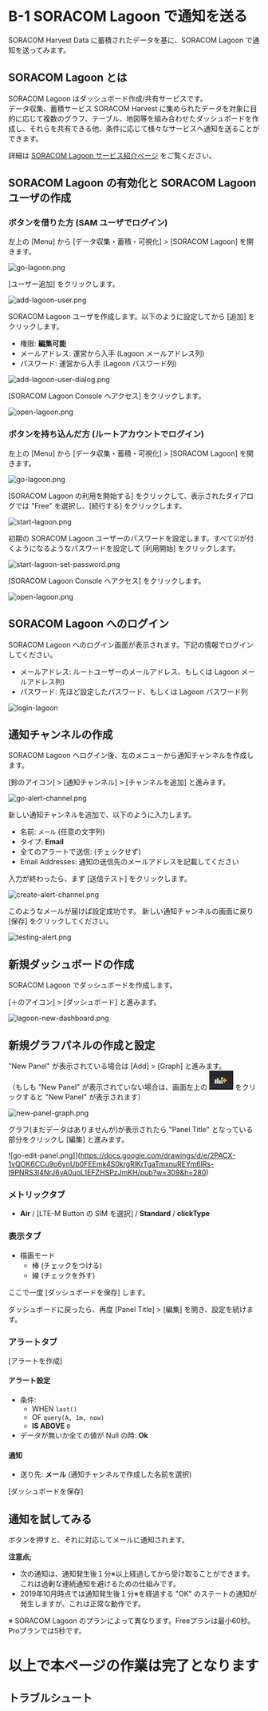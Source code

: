 # B-1 SORACOM Lagoon で通知を送る

SORACOM Harvest Data に蓄積されたデータを基に、SORACOM Lagoon で通知を送ってみます。

## SORACOM Lagoon とは

SORACOM Lagoon はダッシュボード作成/共有サービスです。  
データ収集、蓄積サービス SORACOM Harvest に集められたデータを対象に目的に応じて複数のグラフ、テーブル、地図等を組み合わせたダッシュボードを作成し、それらを共有できる他、条件に応じて様々なサービスへ通知を送ることができます。

詳細は [SORACOM Lagoon サービス紹介ページ](https://soracom.jp/services/lagoon/) をご覧ください。

## SORACOM Lagoon の有効化と SORACOM Lagoon ユーザの作成

### ボタンを借りた方 (SAM ユーザでログイン)

左上の [Menu] から [データ収集・蓄積・可視化] > [SORACOM Lagoon] を開きます。

![go-lagoon.png](https://docs.google.com/drawings/d/e/2PACX-1vRcLctepbC1RZLYJOXThPrqh_ViEclBUfCwWpfrcPq7umjHxdpIdI7uquKBiu9q0JiWiGqdj1jXTJwH/pub?w=290&h=395)

[ユーザー追加] をクリックします。

![add-lagoon-user.png](https://docs.google.com/drawings/d/e/2PACX-1vSnhhU3G_7Th69n1hPon0VqeKp7XvEpXg-FPwPMKs-AKFFEW9AQma5gRp0RpDxVuEwaXEqbDgSq0eB3/pub?w=641&h=371)

SORACOM Lagoon ユーザを作成します。以下のように設定してから [追加] をクリックします。

- 権限: **編集可能**
- メールアドレス: 運営から入手 (Lagoon メールアドレス列)
- パスワード: 運営から入手 (Lagoon パスワード列)

![add-lagoon-user-dialog.png](https://docs.google.com/drawings/d/e/2PACX-1vQv1DzgEWC_j3djqPRJpqSOd0t9NVgQPGCSzQRACkdAunlxHg4j1ABiOIyvtFtUfW5g9NDOQjq-92jV/pub?w=608&h=687)

[SORACOM Lagoon Console へアクセス] をクリックします。

![open-lagoon.png](https://docs.google.com/drawings/d/e/2PACX-1vSTZxgjBlrIr8RUvz9lYf2DiMZqjP7QKW6TpijcN30ftCcirEgCoKdgiC-3OjnahUCIbT7SGTLwMbHN/pub?w=739&h=377)

### ボタンを持ち込んだ方 (ルートアカウントでログイン)

左上の [Menu] から [データ収集・蓄積・可視化] > [SORACOM Lagoon] を開きます。

![go-lagoon.png](https://docs.google.com/drawings/d/e/2PACX-1vRcLctepbC1RZLYJOXThPrqh_ViEclBUfCwWpfrcPq7umjHxdpIdI7uquKBiu9q0JiWiGqdj1jXTJwH/pub?w=290&h=395)

[SORACOM Lagoon の利用を開始する] をクリックして、表示されたダイアログでは "Free" を選択し、[続行する] をクリックします。

![start-lagoon.png](https://docs.google.com/drawings/d/e/2PACX-1vSeBfLfdpGTvtP7-bbOWPOXlWYzzygw5A_f8j3LxpAVe_u_ihDhae391NTn-6H8ZJQMYLiEO3HWIzTz/pub?w=676&h=572)

初期の SORACOM Lagoon ユーザーのパスワードを設定します。すべて☑が付くようになるようなパスワードを設定して [利用開始] をクリックします。

![start-lagoon-set-password.png](https://docs.google.com/drawings/d/e/2PACX-1vT33cPmL9cEdhTK03Kzpcp8XwWa4sOsYzS4MwKYTH1uNpVFApHpQsau-Pn5VSMgOM7nfUDsWIMsJqs9/pub?w=632&h=651)

[SORACOM Lagoon Console へアクセス] をクリックします。

![open-lagoon.png](https://docs.google.com/drawings/d/e/2PACX-1vSTZxgjBlrIr8RUvz9lYf2DiMZqjP7QKW6TpijcN30ftCcirEgCoKdgiC-3OjnahUCIbT7SGTLwMbHN/pub?w=739&h=377)

## SORACOM Lagoon へのログイン

SORACOM Lagoon へのログイン画面が表示されます。下記の情報でログインしてください。

- メールアドレス: ルートユーザーのメールアドレス、もしくは Lagoon メールアドレス列)
- パスワード: 先ほど設定したパスワード、もしくは Lagoon パスワード列

![login-lagoon](https://docs.google.com/drawings/d/e/2PACX-1vTDTewEk3BnTvARpg8LFxDlX6kIqp71w-fI7CRuGcEZZ88bi4MQiLRb-od3d5vf2JX2UpYdv-ffg3uR/pub?w=634&h=288)

## 通知チャンネルの作成

SORACOM Lagoon へログイン後、左のメニューから通知チャンネルを作成します。

[鈴のアイコン] > [通知チャンネル] > [チャンネルを追加] と進みます。

![go-alert-channel.png](https://docs.google.com/drawings/d/e/2PACX-1vSQsOTKTsmw6xOGLz4deQY0rWU2BVVMobrfGl61PQgxP4zfcqlcyKdu06qEAMaBuihXv5JQwofTQKuu/pub?w=719&h=562)

新しい通知チャンネルを追加で、以下のように入力します。

- 名前: `メール` (任意の文字列)
- タイプ: **Email**
- 全てのアラートで送信: (チェックせず)
- Email Addresses: 通知の送信先のメールアドレスを記載してください

入力が終わったら、まず [送信テスト] をクリックします。

![create-alert-channel.png](https://docs.google.com/drawings/d/e/2PACX-1vRPDVWEk7QGQPvRbLabfolka-eLIVUksBddvPapx3JdHC9YQTPvdpKYJTsRGJJaEdLA-fuKDTsxBKsx/pub?w=496&h=686)

このようなメールが届けば設定成功です。 新しい通知チャンネルの画面に戻り [保存] をクリックしてください。

![testing-alert.png](https://docs.google.com/drawings/d/e/2PACX-1vSATHIhIHnkMeV4yE0qpYwVGWuIfJFNmHYjF8r6sPdYo3v8_60dlxpyoIt8bfFKnfrbQFuvwoZ8wfmC/pub?w=675&h=562)

## 新規ダッシュボードの作成

SORACOM Lagoon でダッシュボードを作成します。

[＋のアイコン] > [ダッシュボード] と進みます。

![lagoon-new-dashboard.png](https://docs.google.com/drawings/d/e/2PACX-1vS40fmPex1A5ycG3JXqyL0MhGSoCnOuresDPzj3KVdESLs0b0j08OoinIPIpp23mpzIllBMkGDRMNzC/pub?w=282&h=181)

## 新規グラフパネルの作成と設定

"New Panel" が表示されている場合は [Add] > [Graph] と進みます。  
（もしも "New Panel" が表示されていない場合は、画面左上の ![パネルを追加](images/new-panel-icon.png) をクリックすると "New Panel" が表示されます）

![new-panel-graph.png](https://docs.google.com/drawings/d/e/2PACX-1vQSGp7g3hI8m7Z0Ds80mJdxUf6sFgmudhWOm8ym5VYM5049JFIrZFTsp6ahVuF_pioYjqG441ohSx98/pub?w=547&h=377)

グラフ(まだデータはありませんが)が表示されたら "Panel Title" となっている部分をクリックし [編集] と進みます。

![go-edit-panel.png]](https://docs.google.com/drawings/d/e/2PACX-1vQOK6CCu9o6ynUb0FEEmk4S0krgRlKrTgaTmxnuREYm6lRs-I9PNRS3l4NrJ6yA0uoL1EFZHSPzJmKH/pub?w=309&h=280)

### メトリックタブ

- **Air** / [LTE-M Button の SIM を選択]  / **Standard** / **clickType**

### 表示タブ

- 描画モード
    - 棒 (チェックをつける)
    - 線 (チェックを外す)

ここで一度 [ダッシュボードを保存] します。

ダッシュボードに戻ったら、再度 [Panel Title] > [編集] を開き、設定を続けます。

### アラートタブ

[アラートを作成]

#### アラート設定

- 条件:
    - WHEN `last()`
    - OF `query(A, 1m, now)`
    - **IS ABOVE** `0`
- データが無いか全ての値が Null の時: **Ok**

#### 通知

- 送り先: **メール** (通知チャンネルで作成した名前を選択)

[ダッシュボードを保存]

## 通知を試してみる

ボタンを押すと、それに対応してメールに通知されます。

**注意点;**

- 次の通知は、通知発生後１分※以上経過してから受け取ることができます。これは過剰な連続通知を避けるための仕組みです。
- 2019年10月時点では通知発生後１分※を経過する "OK" のステートの通知が発生しますが、これは正常な動作です。

※ SORACOM Lagoon のプランによって異なります。Freeプランは最小60秒。Proプランでは5秒です。

# 以上で本ページの作業は完了となります

## トラブルシュート

